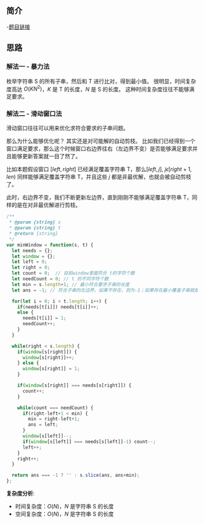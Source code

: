 ## 简介
-[题目链接](https://leetcode-cn.com/problems/minimum-window-substring/)

## 思路
### 解法一 - 暴力法
枚举字符串 S 的所有子串，然后和 T 进行比对，得到最小值。
很明显，时间复杂度高达 $O(KN^2)$，$K$ 是 T 的长度，$N$ 是 S 的长度。
这种时间复杂度往往不能够满足要求。

### 解法二 - 滑动窗口法
滑动窗口往往可以用来优化求符合要求的子串问题。

那么为什么能够优化呢？
其实还是对可能解的自动剪枝。
比如我们已经得到一个窗口满足要求，那么这个时候窗口右边界往右（左边界不变）是否能够满足要求并且能够更新答案就一目了然了。

比如本题假设窗口 $[left, right]$ 已经满足覆盖字符串 T，那么$[left, j],\ j \epsilon [right+1, len)$ 同样能够满足覆盖字符串 T，并且这些 $j$ 都是非最优解，也就会被自动剪枝了。

此时，右边界不变，我们不断更新左边界，直到刚刚不能够满足覆盖字符串 T，同样的是在对非最优解进行剪枝。

```javascript
/**
 * @param {string} s
 * @param {string} t
 * @return {string}
 */
var minWindow = function(s, t) {
  let needs = {};
  let window = {};
  let left = 0;
  let right = 0;
  let count = 0;  // 目前window里面符合 t的字符个数
  let needCount = 0; // t 的不同字符个数
  let min = s.length+1; // 最小符合要求子串的长度
  let ans = -1; // 符合子串的左边界，如果不存在，则为-1；如果存在最小覆盖子串就是[ans, ans+min)

  for(let i = 0; i < t.length; i++) {
    if(needs[t[i]]) needs[t[i]]++;
    else {
      needs[t[i]] = 1;
      needCount++;
    }
  }

  while(right < s.length) {
    if(window[s[right]]) {
      window[s[right]]++;
    } else {
      window[s[right]] = 1;
    }

    if(window[s[right]] === needs[s[right]]) {
      count++;
    }

    while(count === needCount) {
      if(right-left+1 < min) {
        min = right-left+1;
        ans = left;
      }
      window[s[left]]--;
      if(window[s[left]] === needs[s[left]]-1) count--;
      left++;
    }
    right++;
  }

  return ans === -1 ? '' : s.slice(ans, ans+min);
};
```

**复杂度分析**:
- 时间复杂度：$O(N)$，$N$ 是字符串 S 的长度
- 空间复杂度：$O(N)$，$N$ 是字符串 S 的长度 